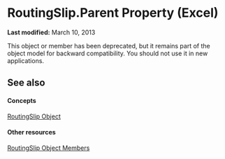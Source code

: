 
# RoutingSlip.Parent Property (Excel)

 **Last modified:** March 10, 2013

This object or member has been deprecated, but it remains part of the object model for backward compatibility. You should not use it in new applications.

## See also


#### Concepts


 [RoutingSlip Object](126d4c87-7e1c-3ecd-d223-f23a02444f61.md)
#### Other resources


 [RoutingSlip Object Members](26b025ce-56a8-3afb-463d-c5ed70cdba96.md)
